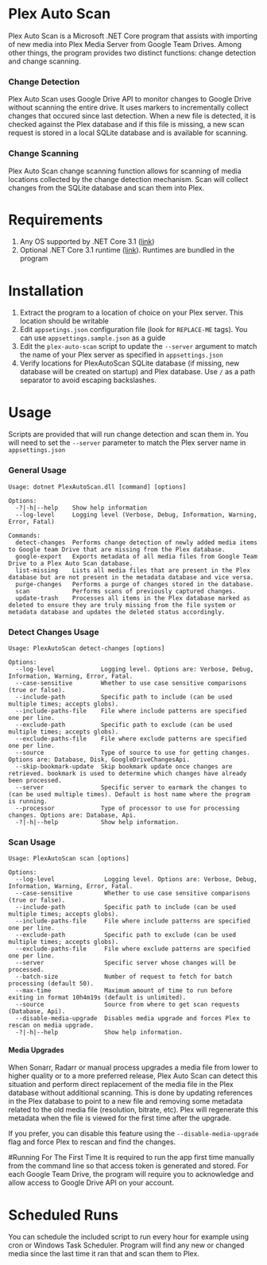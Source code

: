 # Plex Auto Scan

Plex Auto Scan is a Microsoft .NET Core program that assists with importing of new media into Plex Media Server from Google Team Drives. Among other things, the program provides two distinct functions: change detection and change scanning.

### Change Detection
Plex Auto Scan uses Google Drive API to monitor changes to Google Drive without scanning the entire drive. It uses markers to incrementally collect
changes that occured since last detection. When a new file is detected, it is checked against the Plex database and if this file is missing,
a new scan request is stored in a local SQLite database and is available for scanning.

### Change Scanning
Plex Auto Scan change scanning function allows for scanning of media locations collected by the change detection mechanism. Scan will collect changes from the SQLite database and scan them into Plex.

# Requirements
1. Any OS supported by .NET Core 3.1 ([link](https://docs.microsoft.com/en-us/dotnet/core/install/dependencies?tabs=netcore31&pivots=os-windows))
1. Optional .NET Core 3.1 runtime ([link](https://dotnet.microsoft.com/download/dotnet-core/3.1)). Runtimes are bundled in the program

# Installation
1. Extract the program to a location of choice on your Plex server. This location should be writable
1. Edit `appsetings.json` configuration file (look for `REPLACE-ME` tags). You can use `appsettings.sample.json` as a guide
1. Edit the `plex-auto-scan` script to update the `--server` argument to match the name of your Plex server as specified in `appsettings.json`
1. Verify locations for PlexAutoScan SQLite database (if missing, new database will be created on startup) and Plex database. Use `/` as a path separator to avoid escaping backslashes.


# Usage
Scripts are provided that will run change detection and scan them in. You will need to set the `--server` parameter to match the Plex server name in `appsettings.json`


### General Usage
```
Usage: dotnet PlexAutoScan.dll [command] [options]

Options:
  -?|-h|--help    Show help information
  --log-level     Logging level (Verbose, Debug, Information, Warning, Error, Fatal)

Commands:
  detect-changes  Performs change detection of newly added media items to Google team Drive that are missing from the Plex database.
  google-export   Exports metadata of all media files from Google Team Drive to a Plex Auto Scan database.
  list-missing    Lists all media files that are present in the Plex database but are not present in the metadata database and vice versa.
  purge-changes   Performs a purge of changes stored in the database.
  scan            Performs scans of previously captured changes.
  update-trash    Processes all items in the Plex database marked as deleted to ensure they are truly missing from the file system or metadata database and updates the deleted status accordingly.
```

### Detect Changes Usage
```
Usage: PlexAutoScan detect-changes [options]

Options:
  --log-level             Logging level. Options are: Verbose, Debug, Information, Warning, Error, Fatal.
  --case-sensitive        Whether to use case sensitive comparisons (true or false).
  --include-path          Specific path to include (can be used multiple times; accepts globs).
  --include-paths-file    File where include patterns are specified one per line.
  --exclude-path          Specific path to exclude (can be used multiple times; accepts globs).
  --exclude-paths-file    File where exclude patterns are specified one per line.
  --source                Type of source to use for getting changes. Options are: Database, Disk, GoogleDriveChangesApi.  
  --skip-bookmark-update  Skip bookmark update once changes are retrieved. bookmark is used to determine which changes have already been processed.
  --server                Specific server to earmark the changes to (can be used multiple times). Default is host name where the program is running.
  --processor             Type of processor to use for processing changes. Options are: Database, Api.  
  -?|-h|--help            Show help information.

```

### Scan Usage
```
Usage: PlexAutoScan scan [options]

Options:
  --log-level              Logging level. Options are: Verbose, Debug, Information, Warning, Error, Fatal.
  --case-sensitive         Whether to use case sensitive comparisons (true or false).
  --include-path           Specific path to include (can be used multiple times; accepts globs).
  --include-paths-file     File where include patterns are specified one per line.
  --exclude-path           Specific path to exclude (can be used multiple times; accepts globs).
  --exclude-paths-file     File where exclude patterns are specified one per line.
  --server                 Specific server whose changes will be processed.
  --batch-size             Number of request to fetch for batch processing (default 50).
  --max-time               Maximum amount of time to run before exiting in format 10h4m19s (default is unlimited).
  --source                 Source from where to get scan requests (Database, Api).
  --disable-media-upgrade  Disables media upgrade and forces Plex to rescan on media upgrade.
  -?|-h|--help             Show help information.
```

#### Media Upgrades
When Sonarr, Radarr or manual process upgrades a media file from lower to higher quality or to a more preferred release, Plex Auto Scan can detect this situation and
perform direct replacement of the media file in the Plex database without additional scanning. This is done by updating references in the Plex database to point
to a new file and removing some metadata related to the old media file (resolution, bitrate, etc). Plex will regenerate this metadata when the file is viewed
for the first time after the upgrade.

If you prefer, you can disable this feature using the `--disable-media-upgrade` flag and force Plex to rescan and find the changes.

#Running For The First Time
It is required to run the app first time manually from the command line so that access token is generated and stored. For each Google Team Drive, the program
will require you to acknowledge and allow access to Google Drive API on your account.

# Scheduled Runs
You can schedule the included script to run every hour for example using cron or Windows Task Scheduler. Program will find any new or changed media since
the last time it ran that and scan them to Plex.
